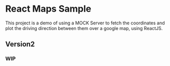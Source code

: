 # React Maps Sample

This project is a demo of using a MOCK Server to fetch the coordinates and plot the driving direction between them over a google map, using ReactJS.

## Version2

### WIP
